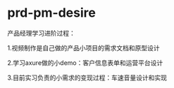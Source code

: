 # prd-pm-desire
产品经理学习进阶过程：

1.视频制作是自己做的产品小项目的需求文档和原型设计

2.学习axure做的小demo：客户信息表单和运营平台设计

3.目前实习负责的小需求的变现过程：车速音量设计和实现
